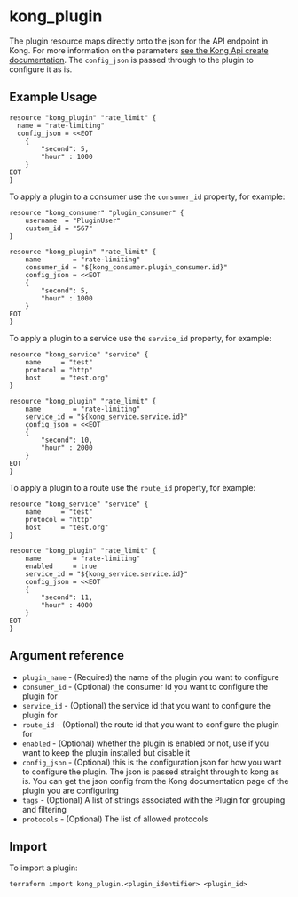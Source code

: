# kong_plugin

The plugin resource maps directly onto the json for the API endpoint in Kong. For more information on the parameters [see the Kong Api create documentation](https://docs.konghq.com/gateway-oss/2.5.x/admin-api/#plugin-object).
The `config_json` is passed through to the plugin to configure it as is.

## Example Usage

```hcl
resource "kong_plugin" "rate_limit" {
  name = "rate-limiting"
  config_json = <<EOT
	{
		"second": 5,
		"hour" : 1000
	}
EOT
}
```

To apply a plugin to a consumer use the `consumer_id` property, for example:

```hcl
resource "kong_consumer" "plugin_consumer" {
	username  = "PluginUser"
	custom_id = "567"
}

resource "kong_plugin" "rate_limit" {
	name        = "rate-limiting"
	consumer_id = "${kong_consumer.plugin_consumer.id}"
	config_json = <<EOT
	{
		"second": 5,
		"hour" : 1000
	}
EOT
}
```

To apply a plugin to a service use the `service_id` property, for example:

```hcl
resource "kong_service" "service" {
	name     = "test"
	protocol = "http"
	host     = "test.org"
}

resource "kong_plugin" "rate_limit" {
	name        = "rate-limiting"
	service_id = "${kong_service.service.id}"
	config_json = <<EOT
	{
		"second": 10,
		"hour" : 2000
	}
EOT
}
```

To apply a plugin to a route use the `route_id` property, for example:

```hcl
resource "kong_service" "service" {
	name     = "test"
	protocol = "http"
	host     = "test.org"
}

resource "kong_plugin" "rate_limit" {
	name        = "rate-limiting"
	enabled     = true
	service_id = "${kong_service.service.id}"
	config_json = <<EOT
	{
		"second": 11,
		"hour" : 4000
	}
EOT
}
```

## Argument reference

- `plugin_name` - (Required) the name of the plugin you want to configure
- `consumer_id` - (Optional) the consumer id you want to configure the plugin for
- `service_id` - (Optional) the service id that you want to configure the plugin for
- `route_id` - (Optional) the route id that you want to configure the plugin for
- `enabled` - (Optional) whether the plugin is enabled or not, use if you want to keep the plugin installed but disable it
- `config_json` - (Optional) this is the configuration json for how you want to configure the plugin. The json is passed straight through to kong as is. You can get the json config from the Kong documentation
  page of the plugin you are configuring
- `tags` - (Optional) A list of strings associated with the Plugin for grouping and filtering
- `protocols` - (Optional) The list of allowed protocols

## Import

To import a plugin:

```shell
terraform import kong_plugin.<plugin_identifier> <plugin_id>
```
